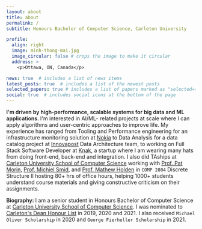 ```yaml
---
layout: about
title: about
permalink: /
subtitle: Honours Bachelor of Computer Science, Carleton University

profile:
  align: right
  image: minh-thong-mai.jpg
  image_circular: false # crops the image to make it circular
  address: >
    <p>Ottawa, ON, Canada</p>

news: true  # includes a list of news items
latest_posts: true  # includes a list of the newest posts
selected_papers: true # includes a list of papers marked as "selected={true}"
social: true  # includes social icons at the bottom of the page
---
```


<span style="font-weight:600">I'm driven by high-performance, scalable systems for big data and ML applications. </span> I'm interested in AI/ML- related projects at scale where I can apply algorithms and user-centric approaches to improve life. My experience has ranged from Tooling and Performance engineering for an infrastructure monitoring solution at [Nokia](https://www.nokia.com/) to Data Analysis for a data catalog project at [Innovapost](https://innovapost.com/) Data Architecture team, to working on Full Stack Software Developer at [Knak](https://knak.com/), a startup where I am wearing many hats from doing front-end, back-end and integration. I also did TAships at [Carleton University School of Computer Science](https://carleton.ca/scs/) working with [Prof. Pat Morin](https://cglab.ca/~morin/), [Prof. Michiel Smid](http://people.scs.carleton.ca/~michiel/), and [Prof. Mathew Holden](https://people.scs.carleton.ca/~matthewholden/) in `COMP 2804` Discrete Structure II hosting 80+ hrs of office hours, helping 1000+ students understand course materials and giving constructive criticism on their assignments.

<span style="font-weight:600">Biography: </span> I am a senior student in Honours Bachelor of Computer Science at [Carleton University School of Computer Science](https://carleton.ca/scs/). I was nominated to [Carleton's Dean Honour List](https://carleton.ca/awards/2020-2021-deans-honour-list-2/) in  2019, 2020 and 2021. I also received `Michael Oliver Scholarship` in 2020 and `George Fierheller Scholarship` in 2021. 



